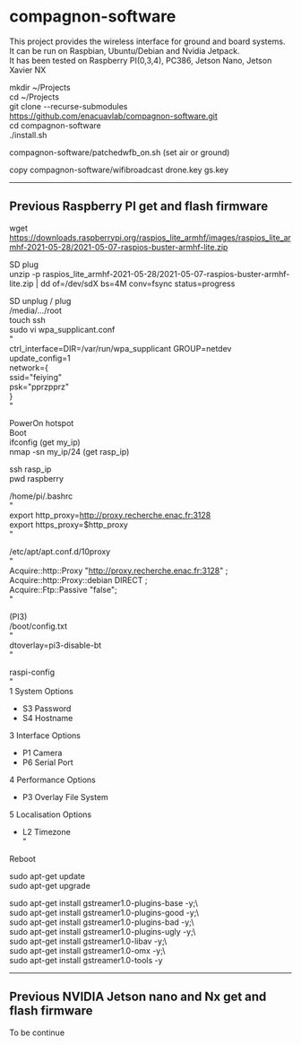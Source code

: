 # compagnon-software

This project provides the wireless interface for ground and board systems.  
It can be run on Raspbian, Ubuntu/Debian and Nvidia Jetpack.  
It has been tested on Raspberry PI(0,3,4), PC386, Jetson Nano, Jetson Xavier NX  

mkdir ~/Projects  
cd ~/Projects  
git clone --recurse-submodules https://github.com/enacuavlab/compagnon-software.git  
cd compagnon-software  
./install.sh  

compagnon-software/patchedwfb_on.sh (set air or ground)  

copy compagnon-software/wifibroadcast drone.key gs.key  


----------------------------------------------------
Previous Raspberry PI get and flash firmware
-----------------------------------

wget https://downloads.raspberrypi.org/raspios_lite_armhf/images/raspios_lite_armhf-2021-05-28/2021-05-07-raspios-buster-armhf-lite.zip

SD plug  
unzip -p raspios_lite_armhf-2021-05-28/2021-05-07-raspios-buster-armhf-lite.zip | dd of=/dev/sdX bs=4M conv=fsync status=progress  

SD unplug / plug  
/media/.../root  
touch ssh  
sudo vi wpa_supplicant.conf  
"  
ctrl_interface=DIR=/var/run/wpa_supplicant GROUP=netdev  
update_config=1  
network={  
	ssid="feiying"  
	psk="pprzpprz"  
}  
"  
  
PowerOn hotspot  
Boot  
ifconfig (get my_ip)  
nmap -sn my_ip/24 (get rasp_ip)  
  
ssh rasp_ip  
pwd raspberry  
  
/home/pi/.bashrc  
"  
export http_proxy=http://proxy.recherche.enac.fr:3128  
export https_proxy=$http_proxy  
"  
  
/etc/apt/apt.conf.d/10proxy  
"  
Acquire::http::Proxy "http://proxy.recherche.enac.fr:3128" ;  
Acquire::http::Proxy::debian DIRECT ;  
Acquire::Ftp::Passive "false";  
"  

(PI3)  
/boot/config.txt  
"  
dtoverlay=pi3-disable-bt  
"  

raspi-config  
"  
1 System Options  
- S3 Password  
- S4 Hostname 
  
3 Interface Options  
- P1 Camera   
- P6 Serial Port   
  
4 Performance Options  
- P3 Overlay File System  
  
5 Localisation Options  
- L2 Timezone   
"  
  
Reboot  
  
sudo apt-get update  
sudo apt-get upgrade  
  
sudo apt-get install gstreamer1.0-plugins-base -y;\  
sudo apt-get install gstreamer1.0-plugins-good -y;\  
sudo apt-get install gstreamer1.0-plugins-bad -y;\  
sudo apt-get install gstreamer1.0-plugins-ugly -y;\  
sudo apt-get install gstreamer1.0-libav -y;\  
sudo apt-get install gstreamer1.0-omx -y;\  
sudo apt-get install gstreamer1.0-tools -y  
  
----------------------------------------------------  
Previous NVIDIA Jetson nano and Nx get and flash firmware 
-----------------------------------  
  
To be continue  
